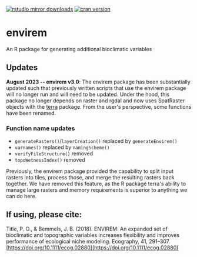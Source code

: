   <!-- badges: start -->
  [![rstudio mirror downloads](https://cranlogs.r-pkg.org/badges/envirem)](https://github.com/r-hub/cranlogs.app)
  [![cran version](https://www.r-pkg.org/badges/version/envirem)](https://cran.r-project.org/package=envirem)  
  <!-- badges: end -->
# envirem
An R package for generating additional bioclimatic variables


## Updates
**August 2023 -- envirem v3.0**: The envirem package has been substantially updated such that previously written scripts that use the envirem package will no longer run and will need to be updated. Under the hood, this package no longer depends on raster and rgdal and now uses SpatRaster objects with the [terra](https://cran.r-project.org/package=terra) package. From the user's perspective, some functions have been renamed. 

### Function name updates
- `generateRasters()`/`layerCreation()` replaced by `generateEnvirem()`
- `varnames()` replaced by `namingScheme()`
- `verifyFileStructure()` removed
- `topoWetnessIndex()` removed

Previously, the envirem package provided the capability to split input rasters into tiles, process those, and merge the resulting rasters back together. We have removed this feature, as the R package terra's ability to manage large rasters and memory requirements is superior to anything we can do here. 

## If using, please cite: 

Title, P. O., & Bemmels, J. B. (2018). ENVIREM: An expanded set of bioclimatic and topographic variables increases flexibility and improves performance of ecological niche modeling. Ecography, 41, 291–307. [https://doi.org/10.1111/ecog.02880](https://doi.org/10.1111/ecog.02880)
